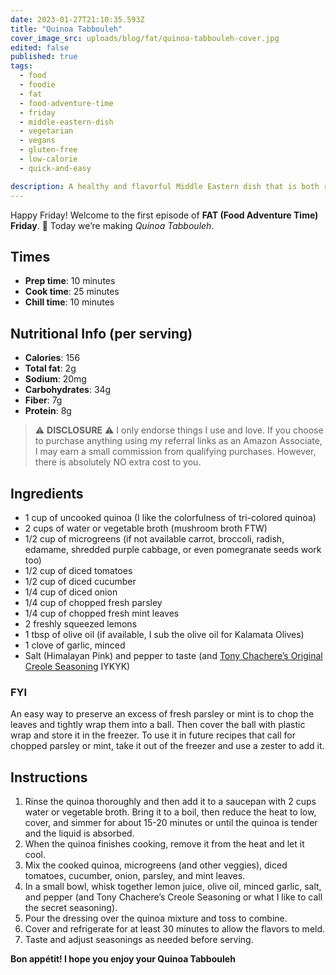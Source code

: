 ```yaml
---
date: 2023-01-27T21:10:35.593Z
title: "Quinoa Tabbouleh"
cover_image_src: uploads/blog/fat/quinoa-tabbouleh-cover.jpg
edited: false
published: true
tags:
  - food
  - foodie
  - fat
  - food-adventure-time
  - friday
  - middle-eastern-dish
  - vegetarian
  - vegans
  - gluten-free
  - low-calorie
  - quick-and-easy

description: A healthy and flavorful Middle Eastern dish that is both refreshing and light. It is high in protein and fiber, packed with fresh herbs and vegetables, and low in calories.
---
```


Happy Friday! Welcome to the first episode of **FAT (Food Adventure Time) Friday**. 🎉 Today we’re making _Quinoa Tabbouleh_.

## Times
- **Prep time**: 10 minutes
- **Cook time**: 25 minutes 
- **Chill time**: 10 minutes

## Nutritional Info (per serving)
- **Calories**: 156
- **Total fat**: 2g
- **Sodium**: 20mg
- **Carbohydrates**: 34g
- **Fiber**: 7g
- **Protein**: 8g

> ⚠️ **DISCLOSURE** ⚠️ I only endorse things I use and love. If you choose to purchase anything using my referral links as an Amazon Associate, I may earn a small commission from qualifying purchases. However, there is absolutely NO extra cost to you.

## Ingredients
- 1 cup of uncooked quinoa (I like the colorfulness of tri-colored quinoa)
- 2 cups of water or vegetable broth (mushroom broth FTW)
- 1/2 cup of microgreens (if not available carrot, broccoli, radish, edamame, shredded purple cabbage, or even pomegranate seeds work too)
- 1/2 cup of diced tomatoes
- 1/2 cup of diced cucumber
- 1/4 cup of diced onion
- 1/4 cup of chopped fresh parsley
- 1/4 cup of chopped fresh mint leaves
- 2 freshly squeezed lemons
- 1 tbsp of olive oil (if available, I sub the olive oil for Kalamata Olives)
- 1 clove of garlic, minced
- Salt (Himalayan Pink) and pepper to taste (and [Tony Chachere’s Original Creole Seasoning](https://amzn.to/3j9DuY6) IYKYK)

### FYI
An easy way to preserve an excess of fresh parsley or mint is to chop the leaves and tightly wrap them into a ball. Then cover the ball with plastic wrap and store it in the freezer. To use it in future recipes that call for chopped parsley or mint, take it out of the freezer and use a zester to add it.

## Instructions
1. Rinse the quinoa thoroughly and then add it to a saucepan with 2 cups water or vegetable broth. Bring it to a boil, then reduce the heat to low, cover, and simmer for about 15-20 minutes or until the quinoa is tender and the liquid is absorbed.
2. When the quinoa finishes cooking, remove it from the heat and let it cool.
3. Mix the cooked quinoa, microgreens (and other veggies), diced tomatoes, cucumber, onion, parsley, and mint leaves.
4. In a small bowl, whisk together lemon juice, olive oil, minced garlic, salt, and pepper (and Tony Chachere’s Creole Seasoning or what I like to call the secret seasoning).
5. Pour the dressing over the quinoa mixture and toss to combine.
6. Cover and refrigerate for at least 30 minutes to allow the flavors to meld.
7. Taste and adjust seasonings as needed before serving.

**Bon appétit! I hope you enjoy your Quinoa Tabbouleh**